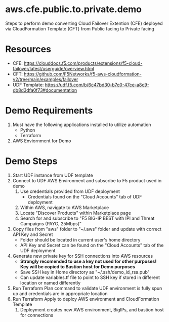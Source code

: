 # aws.cfe.public.to.private.demo

Steps to perform demo converting Cloud Failover Extention (CFE) deployed via CloudFormation Template (CFT) from Public facing to Private facing

# Resources
* CFE: https://clouddocs.f5.com/products/extensions/f5-cloud-failover/latest/userguide/overview.html
* CFT: https://github.com/F5Networks/f5-aws-cloudformation-v2/tree/main/examples/failover 
* UDF Template: https://udf.f5.com/b/6c47bd30-b7c0-47ce-a8c9-db8d3dfa0f73#documentation


# Demo Requirements
1. Must have the following applications installed to utilize automation
    * Python
    * Terraform
2. AWS Enviornment for Demo



# Demo Steps
1. Start UDF instance from UDF template
2. Connect to UDF AWS Environment and subscribe to F5 product used in demo
    1. Use credentials provided from UDF deployment
        * Credentials found on the "Cloud Accounts" tab of UDF deployment
    2. Within AWS, navigate to AWS Marketplace
    3. Locate "Discover Products" within Marketplace page
    4. Search for and subscribe to "F5 BIG-IP BEST with IPI and Threat Campaigns (PAYG, 25Mbps)"
3. Copy files from "aws" folder to "~/.aws" folder and update with correct API Key and Secret
    * Folder should be located in current user's home directory
    * API Key and Secret can be found on the "Cloud Accounts" tab of the UDF deployment
4. Generate new private key for SSH connections into AWS resources
    * <b>Strongly recomended to use a key not used for other purposes! Key will be copied to Bastion host for Demo purposes</b>
    * Save SSH key in Home directory as "~/.ssh/demo_id_rsa.pub"
    * Can update variables.tf file to point to SSH key if stored in different location or named differently
5. Run Terraform Plan command to validate UDF environment is fully spun up and credentials are in appropriate location
6. Run Terraform Apply to deploy AWS environment and CloudFormation Template
    1. Deployment creates new AWS environment, BigIPs, and bastion host for connections